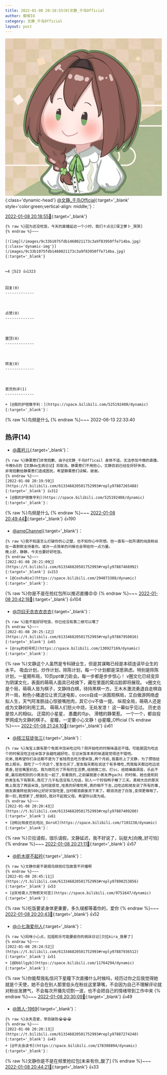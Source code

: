 ```yaml
---
title: 2022-01-08 20:18:55(0)文静_千鸟Official
author: 御坂IO
category: 文静_千鸟Official
layout: post
---
```


![img](/images/ac7482ed1b9a7f203dc68c0c4a77c488a27b108a.jpg){:class='dynamic-head'}
[@文静_千鸟Official](https://space.bilibili.com/667526012/dynamic){:target='_blank' style='color:green;vertical-align: middle;'}：

[2022-01-08 20:18:55🔗](https://t.bilibili.com/613346820501752993){:target='_blank'}

~~~
{% raw %}因为还没吃饭，今天的直播延迟一个小时，我们十点见[保卫萝卜_哭哭]
{% endraw %}~~~

[![img](/images/9c33b1075fdb1468021173c3a9f83950ffe714ba.jpg){:class='dynamic-img'}](/images/9c33b1075fdb1468021173c3a9f83950ffe714ba.jpg){:target='_blank'}


↪️4 💬523 👍1323


回复(0)
-------------



点赞(0)
-------------



置顶(0)
-------------



转发(0)
-------------



首页热评(1)
-------------

+ [@我的护毬像亨利：](https://space.bilibili.com/525192408/dynamic){:target='_blank'}：
~~~
{% raw %}鸟频是什么
{% endraw %}~~~
2022-06-13 22:33:40


热评(14)
-------------

+ [@嘉衿儿](https://space.bilibili.com/12042263/dynamic){:target='_blank'}：
~~~
{% raw %}静栗惹们非常抱歉，由于@文静_千鸟Officail 身体不适，无法参加今晚的直播，今晚9点的【文静de生病日记】将取消。静栗惹们不用担心，文静目前已经在好好休息。
非常抱歉给静栗惹们造成困扰，希望静栗惹们谅解，谢谢。
{% endraw %}~~~
[2022-01-08 20:19:59🔗](https://t.bilibili.com/613346820501752993#reply97887265488){:target='_blank'} 👍312
+ [@我的护毬像亨利](https://space.bilibili.com/525192408/dynamic){:target='_blank'}：
~~~
{% raw %}鸟频是什么
{% endraw %}~~~
[2022-01-08 20:49:44🔗](https://t.bilibili.com/613346820501752993#reply97890815936){:target='_blank'} 👍190
+ [@ameChannel](https://space.bilibili.com/227184235/dynamic){:target='_blank'}：
~~~
{% raw %}我不知道怎么打破你的心之壁，也不知你心中所想。但一直有一批所谓的纯良粉丝在一直默默支持着你。或许一点简单的问候也会带给你一点力量。
晚上好，静静，今天也要好好吃饭。
{% endraw %}~~~
[2022-01-08 20:21:09🔗](https://t.bilibili.com/613346820501752993#reply97887468992){:target='_blank'} 👍153
+ [@CoshuNie](https://space.bilibili.com/294073388/dynamic){:target='_blank'}：
~~~
{% raw %}你是不是在抢红包所以推迟直播😡😡
{% endraw %}~~~
[2022-01-08 20:42:18🔗](https://t.bilibili.com/613346820501752993#reply97889958720){:target='_blank'} 👍104
+ [@岂曰无衣衣衣衣衣](https://space.bilibili.com/350699462/dynamic){:target='_blank'}：
~~~
{% raw %}能不能好好吃饭，你已经没有第二根可以噶了
{% endraw %}~~~
[2022-01-08 20:25:12🔗](https://t.bilibili.com/613346820501752993#reply97887950016){:target='_blank'} 👍65
+ [@ray的初号机](https://space.bilibili.com/130927169/dynamic){:target='_blank'}：
~~~
{% raw %}文静这个人虽然是专科肄业生，但是其谋略已经是本硕连读毕业生的水平。
吸血计划，炒作计划，除陈计划，每一个计划都是深思熟虑。特别是除陈计划，一星期布局，10页ppt单刀赴会。每一步都是步步惊心！
v圈文化已经变异为阴谋文化，表面的萌萌人面具已经摘下，藏在里面的窝瓜脸即将展现。
v圈文化是个局，萌萌人皆为棋子，文静持白棋，待持黑棋一方。王木木激流勇退自走棋自开一局，粉色小猪退位让贤沉迷电影，coco自成一派围观棋局，艾白傲游网络虚拟人生，天气阿准胆战心惊狼嘴抢肉，其它小v不值一提。
纵观全局，萌萌人还是成为文静的利用工具。
萌萌人们怒火中烧，无处发泄！
这一幕似乎见过。
历史总是惊人的相似。
迂腐的小星星，
愚蠢的鸟p，
滑稽的静栗惹。
一个一个，都自投罗网成为文静的棋子。
星瞳，一定要小心文静！@星瞳_Official
{% endraw %}~~~
[2022-01-08 21:24:10🔗](https://t.bilibili.com/613346820501752993#reply97894747520){:target='_blank'} 👍61
+ [@枝江狂徒张三](https://space.bilibili.com/19268544/dynamic){:target='_blank'}：
~~~
{% raw %}淘宝上面有那个免蒸冲泡米吃过吗？刚开始吃的时候味道还不错。可能是因为吃这个的时候没吃正经米饭才会越吃越好吃，忘记米饭本来的味道就觉得还不错吧。
兄弟,我希望你们永远都不是为了省钱而去吃方便米饭,两个月前,我喜欢上了文静，为了攒钱给她上舰长，我吃了一个月这个,室友也买了,室友每天都在说这个有多难吃,而我每天都边吃边说真香,狂往嘴里扒拉。我为她花光了所有的生活费,给她做二创、打sc、给她编曲调音，乐此不疲,最后她和别的小男友在一起了,背着我的,之前骗我是小男友养gachi 的时候，她也是和别的男生私下有联系,我花了几千私信没有几句话，别人一个铃铛鸭子睡了三天。真相大白的那天晚上我泡了两袋米饭,当时就感觉,哇真的好难吃啊,真的咽不下去,边吃边和朋友说了所有的事,朋友直接转给我500让好好买饭吃里,当时眼泪直接流下来了。眼泪流进了白饭,变得更难咽了。那一刻,我想家了,想我妈,我对不起我父母。希望你以我为戒。
{% endraw %}~~~
[2022-01-08 20:20:43🔗](https://t.bilibili.com/613346820501752993#reply97887409200){:target='_blank'} 👍61
+ [@帕比帕皮巴比哈比_DoroX](https://space.bilibili.com/7103238/dynamic){:target='_blank'}：
~~~
{% raw %}贝拉请假，珈乐请假，文静延迟，我不好说了，玩挺大[向晚_好可怕]
{% endraw %}~~~
[2022-01-08 20:21:11🔗](https://t.bilibili.com/613346820501752993#reply97887426400){:target='_blank'} 👍57
+ [@折木提不起衿](https://space.bilibili.com/34015701/dynamic){:target='_blank'}：
~~~
{% raw %}文静你是不是搁鸟频抢红包故意不开播啊
{% endraw %}~~~
[2022-01-08 20:45:11🔗](https://t.bilibili.com/613346820501752993#reply97890253856){:target='_blank'} 👍53
+ [@天地育人万物祭天何苦](https://space.bilibili.com/9751647/dynamic){:target='_blank'}：
~~~
{% raw %}吃饭要紧身体更重要，多久啵都等着你的，爱你
{% endraw %}~~~
[2022-01-08 20:20:43🔗](https://t.bilibili.com/613346820501752993#reply97887336400){:target='_blank'} 👍52
+ [@小七海爱创人](https://space.bilibili.com/12072645/dynamic){:target='_blank'}：
~~~
{% raw %}妈咪小心点，拉姐和乐可能要偷你的病床日记[贝拉kira_我晕了]
{% endraw %}~~~
[2022-01-08 20:24:52🔗](https://t.bilibili.com/613346820501752993#reply97887936512){:target='_blank'} 👍51
+ [@Dbbllgyb](https://space.bilibili.com/11764294/dynamic){:target='_blank'}：
~~~
{% raw %}你能帮我私信问下星瞳下次直播什么时候吗，经历过你之后我觉得她就是个天使，她不会在别人那里低头在粉丝这里犟嘴，不会因为自己不理解评论就对粉丝发脾气，不会每次开播先切割一波，也不会把自己的情绪带到工作中来
{% endraw %}~~~
[2022-01-08 20:30:09🔗](https://t.bilibili.com/613346820501752993#reply97888464416){:target='_blank'} 👍49
+ [@旅人-1969](https://space.bilibili.com/382935870/dynamic){:target='_blank'}：
~~~
{% raw %}永失吾爱，举目破败😭😭😭
{% endraw %}~~~
[2022-01-08 20:20:13🔗](https://t.bilibili.com/613346820501752993#reply97887274240){:target='_blank'} 👍43
+ [@不太会读书](https://space.bilibili.com/178398894/dynamic){:target='_blank'}：
~~~
{% raw %}文静你是不是在频里抢红包[未来有你_酸了]
{% endraw %}~~~
[2022-01-08 20:44:21🔗](https://t.bilibili.com/613346820501752993#reply97890141632){:target='_blank'} 👍33


